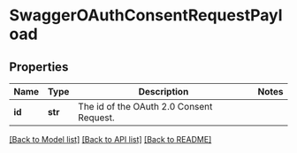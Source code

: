 # SwaggerOAuthConsentRequestPayload

## Properties
Name | Type | Description | Notes
------------ | ------------- | ------------- | -------------
**id** | **str** | The id of the OAuth 2.0 Consent Request. | 

[[Back to Model list]](../README.md#documentation-for-models) [[Back to API list]](../README.md#documentation-for-api-endpoints) [[Back to README]](../README.md)


